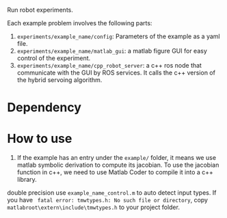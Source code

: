 Run robot experiments.

Each example problem involves the following parts:
1. `experiments/example_name/config`: Parameters of the example as a yaml file.
2. `experiments/example_name/matlab_gui`: a matlab figure GUI for easy control of the experiment.
3. `experiments/example_name/cpp_robot_server`: a c++ ros node that communicate with the GUI by ROS services. It calls the c++ version of the hybrid servoing algorithm.

# Dependency

# How to use
1. If the example has an entry under the `example/` folder, it means we use matlab symbolic derivation to compute its jacobian. To use the jacobian function in c++, we need to use Matlab Coder to compile it into a c++ library.

double precision
use `example_name_control.m` to auto detect input types.
If you have ` fatal error: tmwtypes.h: No such file or directory`, copy `matlabroot\extern\include\tmwtypes.h` to your project folder.